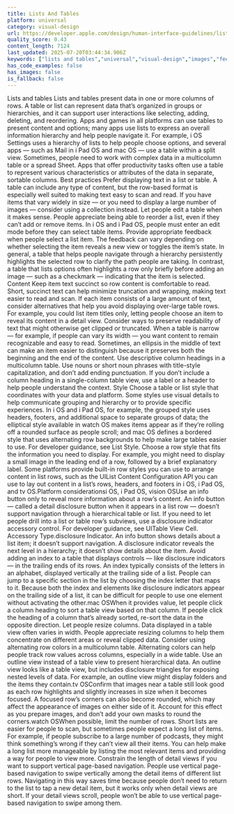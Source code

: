 ```yaml
---
title: Lists And Tables
platform: universal
category: visual-design
url: https://developer.apple.com/design/human-interface-guidelines/lists-and-tables
quality_score: 0.43
content_length: 7124
last_updated: 2025-07-20T03:44:34.906Z
keywords: ["lists and tables","universal","visual-design","images","feedback","visual","navigation","controls"]
has_code_examples: false
has_images: false
is_fallback: false
---
```


Lists and tables Lists and tables present data in one or more columns of rows. A table or list can represent data that’s organized in groups or hierarchies, and it can support user interactions like selecting, adding, deleting, and reordering. Apps and games in all platforms can use tables to present content and options; many apps use lists to express an overall information hierarchy and help people navigate it. For example, i OS Settings uses a hierarchy of lists to help people choose options, and several apps — such as Mail in i Pad OS and mac OS — use a table within a split view. Sometimes, people need to work with complex data in a multicolumn table or a spread Sheet. Apps that offer productivity tasks often use a table to represent various characteristics or attributes of the data in separate, sortable columns. Best practices Prefer displaying text in a list or table. A table can include any type of content, but the row-based format is especially well suited to making text easy to scan and read. If you have items that vary widely in size — or you need to display a large number of images — consider using a collection instead. Let people edit a table when it makes sense. People appreciate being able to reorder a list, even if they can’t add or remove items. In i OS and i Pad OS, people must enter an edit mode before they can select table items. Provide appropriate feedback when people select a list item. The feedback can vary depending on whether selecting the item reveals a new view or toggles the item’s state. In general, a table that helps people navigate through a hierarchy persistently highlights the selected row to clarify the path people are taking. In contrast, a table that lists options often highlights a row only briefly before adding an image — such as a checkmark — indicating that the item is selected. Content Keep item text succinct so row content is comfortable to read. Short, succinct text can help minimize truncation and wrapping, making text easier to read and scan. If each item consists of a large amount of text, consider alternatives that help you avoid displaying over-large table rows. For example, you could list item titles only, letting people choose an item to reveal its content in a detail view. Consider ways to preserve readability of text that might otherwise get clipped or truncated. When a table is narrow — for example, if people can vary its width — you want content to remain recognizable and easy to read. Sometimes, an ellipsis in the middle of text can make an item easier to distinguish because it preserves both the beginning and the end of the content. Use descriptive column headings in a multicolumn table. Use nouns or short noun phrases with title-style capitalization, and don’t add ending punctuation. If you don’t include a column heading in a single-column table view, use a label or a header to help people understand the context. Style Choose a table or list style that coordinates with your data and platform. Some styles use visual details to help communicate grouping and hierarchy or to provide specific experiences. In i OS and i Pad OS, for example, the grouped style uses headers, footers, and additional space to separate groups of data; the elliptical style available in watch OS makes items appear as if they’re rolling off a rounded surface as people scroll; and mac OS defines a bordered style that uses alternating row backgrounds to help make large tables easier to use. For developer guidance, see List Style. Choose a row style that fits the information you need to display. For example, you might need to display a small image in the leading end of a row, followed by a brief explanatory label. Some platforms provide built-in row styles you can use to arrange content in list rows, such as the UIList Content Configuration API you can use to lay out content in a list’s rows, headers, and footers in i OS, i Pad OS, and tv OS.Platform considerationsi OS, i Pad OS, vision OSUse an info button only to reveal more information about a row’s content. An info button — called a detail disclosure button when it appears in a list row — doesn’t support navigation through a hierarchical table or list. If you need to let people drill into a list or table row’s subviews, use a disclosure indicator accessory control. For developer guidance, see UITable View Cell. Accessory Type.disclosure Indicator. An info button shows details about a list item; it doesn’t support navigation. A disclosure indicator reveals the next level in a hierarchy; it doesn’t show details about the item. Avoid adding an index to a table that displays controls — like disclosure indicators — in the trailing ends of its rows. An index typically consists of the letters in an alphabet, displayed vertically at the trailing side of a list. People can jump to a specific section in the list by choosing the index letter that maps to it. Because both the index and elements like disclosure indicators appear on the trailing side of a list, it can be difficult for people to use one element without activating the other.mac OSWhen it provides value, let people click a column heading to sort a table view based on that column. If people click the heading of a column that’s already sorted, re-sort the data in the opposite direction. Let people resize columns. Data displayed in a table view often varies in width. People appreciate resizing columns to help them concentrate on different areas or reveal clipped data. Consider using alternating row colors in a multicolumn table. Alternating colors can help people track row values across columns, especially in a wide table. Use an outline view instead of a table view to present hierarchical data. An outline view looks like a table view, but includes disclosure triangles for exposing nested levels of data. For example, an outline view might display folders and the items they contain.tv OSConfirm that images near a table still look good as each row highlights and slightly increases in size when it becomes focused. A focused row’s corners can also become rounded, which may affect the appearance of images on either side of it. Account for this effect as you prepare images, and don’t add your own masks to round the corners.watch OSWhen possible, limit the number of rows. Short lists are easier for people to scan, but sometimes people expect a long list of items. For example, if people subscribe to a large number of podcasts, they might think something’s wrong if they can’t view all their items. You can help make a long list more manageable by listing the most relevant items and providing a way for people to view more. Constrain the length of detail views if you want to support vertical page-based navigation. People use vertical page-based navigation to swipe vertically among the detail items of different list rows. Navigating in this way saves time because people don’t need to return to the list to tap a new detail item, but it works only when detail views are short. If your detail views scroll, people won’t be able to use vertical page-based navigation to swipe among them.